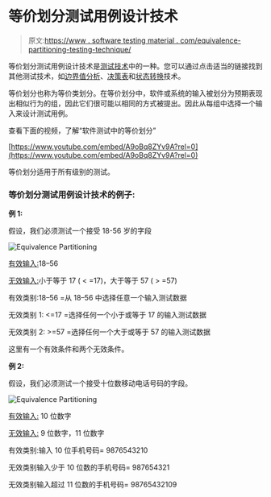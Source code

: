 # 等价划分测试用例设计技术

> 原文:[https://www . software testing material . com/equivalence-partitioning-testing-technique/](https://www.softwaretestingmaterial.com/equivalence-partitioning-testing-technique/)

等价划分测试用例设计技术是[测试技术](https://www.softwaretestingmaterial.com/black-box-test-design-techniques/)中的一种。您可以通过点击适当的链接找到其他测试技术，如[边界值分析](https://www.softwaretestingmaterial.com/boundary-value-analysis-testing-technique/)、[决策表](https://www.softwaretestingmaterial.com/decision-table-test-design-technique/)和[状态转换](https://www.softwaretestingmaterial.com/state-transition-test-design-technique/)技术。

等价划分也称为等价类划分。在等价划分中，软件或系统的输入被划分为预期表现出相似行为的组，因此它们很可能以相同的方式被提出。因此从每组中选择一个输入来设计测试用例。

查看下面的视频，了解“软件测试中的等价划分”

[https://www.youtube.com/embed/A9oBq8ZYv9A?rel=0](https://www.youtube.com/embed/A9oBq8ZYv9A?rel=0)

等价划分适用于所有级别的测试。

### 等价划分测试用例设计技术的例子:

**例 1:**

假设，我们必须测试一个接受 18-56 岁的字段

![Equivalence Partitioning](img/f1e15a5cc5b5028ada98493b168f873c.png "Equivalence Partitioning")

<u>有效输入:</u>18–56

<u>无效输入:</u>小于等于 17 ( < =17)，大于等于 57 ( > =57)

有效类别:18–56 =从 18–56 中选择任意一个输入测试数据

无效类别 1: <=17 =选择任何一个小于或等于 17 的输入测试数据

无效类别 2: >=57 =选择任何一个大于或等于 57 的输入测试数据

这里有一个有效条件和两个无效条件。

**例 2:**

假设，我们必须测试一个接受十位数移动电话号码的字段。

![Equivalence Partitioning](img/e9be57569003576755ec16ba545e73f0.png "Equivalence Partitioning")

<u>有效输入:</u> 10 位数字

<u>无效输入:</u> 9 位数字，11 位数字

有效类别:输入 10 位手机号码= 9876543210

无效类别输入少于 10 位数的手机号码= 987654321

无效类别输入超过 11 位数的手机号码= 98765432109